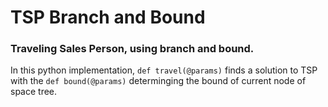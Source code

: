 # TSP Branch and Bound

### Traveling Sales Person, using branch and bound.

In this python implementation, `def travel(@params)` finds a solution to TSP
with the `def bound(@params)` determinging the bound of current node of space tree.
